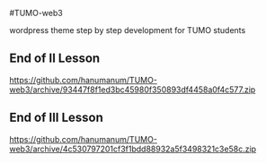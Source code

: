 #TUMO-web3

wordpress theme step by step development for TUMO students

## End of II Lesson

https://github.com/hanumanum/TUMO-web3/archive/93447f8f1ed3bc45980f350893df4458a0f4c577.zip


## End of III Lesson
https://github.com/hanumanum/TUMO-web3/archive/4c530797201cf3f1bdd88932a5f3498321c3e58c.zip
